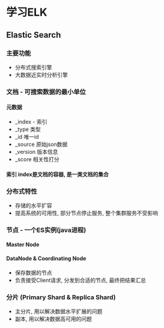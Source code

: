 # 学习ELK

## Elastic Search

### 主要功能

- 分布式搜索引擎
- 大数据近实时分析引擎

### 文档 - 可搜索数据的最小单位

#### 元数据

- _index - 索引
- _type 类型
- _id 唯一id
- _source 原始json数据
- _version 版本信息
- _score 相关性打分

#### 索引 index是文档的容器, 是一类文档的集合

### 分布式特性

- 存储的水平扩容
- 提高系统的可用性, 部分节点停止服务, 整个集群服务不受影响

### 节点 - 一个ES实例(java进程)

#### Master Node

#### DataNode & Coordinating Node

- 保存数据的节点
- 负责接受Client请求, 分发到合适的节点, 最终把结果汇总

### 分片 (Primary Shard & Replica Shard)

- 主分片, 用以解决数据水平扩展的问题
- 副本, 用以解决数据高可用的问题
